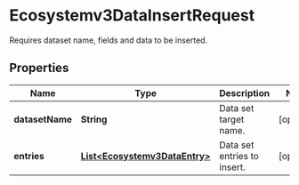 

# Ecosystemv3DataInsertRequest

Requires dataset name, fields and data to be inserted.

## Properties

| Name | Type | Description | Notes |
|------------ | ------------- | ------------- | -------------|
|**datasetName** | **String** | Data set target name. |  [optional] |
|**entries** | [**List&lt;Ecosystemv3DataEntry&gt;**](Ecosystemv3DataEntry.md) | Data set entries to insert. |  [optional] |



